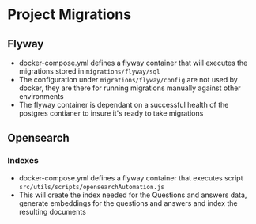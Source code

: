 # Project Migrations
## Flyway
* docker-compose.yml defines a flyway container that will executes the migrations stored in `migrations/flyway/sql`
* The configuration under `migrations/flyway/config` are not used by docker, they are there for running migrations manually against other environments
* The flyway container is dependant on a successful health of the postgres contianer to insure it's ready to take migrations

## Opensearch
### Indexes
* docker-compose.yml defines a flyway container that executes script `src/utils/scripts/opensearchAutomation.js`
* This will create the index needed for the Questions and answers data, generate embeddings for the questions and answers and index the resulting documents
